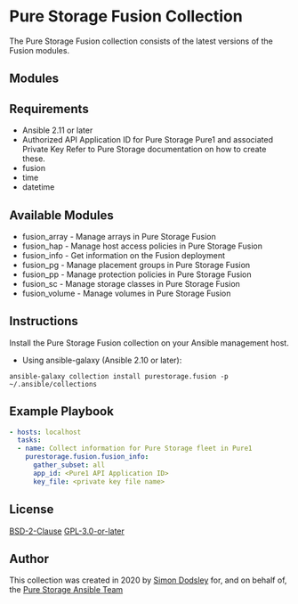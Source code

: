 # Pure Storage Fusion Collection

The Pure Storage Fusion collection consists of the latest versions of the Fusion modules.

## Modules

## Requirements

- Ansible 2.11 or later
- Authorized API Application ID for Pure Storage Pure1 and associated Private Key
  Refer to Pure Storage documentation on how to create these. 
- fusion
- time
- datetime

## Available Modules

 - fusion_array - Manage arrays in Pure Storage Fusion
 - fusion_hap - Manage host access policies in Pure Storage Fusion
 - fusion_info - Get information on the Fusion deployment
 - fusion_pg - Manage placement groups in Pure Storage Fusion
 - fusion_pp - Manage protection policies in Pure Storage Fusion
 - fusion_sc - Manage storage classes in Pure Storage Fusion
 - fusion_volume - Manage volumes in Pure Storage Fusion

## Instructions

Install the Pure Storage Fusion collection on your Ansible management host.

- Using ansible-galaxy (Ansible 2.10 or later):
```
ansible-galaxy collection install purestorage.fusion -p ~/.ansible/collections
```

## Example Playbook
```yaml
- hosts: localhost
  tasks:
  - name: Collect information for Pure Storage fleet in Pure1
    purestorage.fusion.fusion_info:
      gather_subset: all
      app_id: <Pure1 API Application ID>
      key_file: <private key file name>
```

## License

[BSD-2-Clause](https://directory.fsf.org/wiki?title=License:FreeBSD)
[GPL-3.0-or-later](https://www.gnu.org/licenses/gpl-3.0.en.html)

## Author

This collection was created in 2020 by [Simon Dodsley](@sdodsley) for, and on behalf of, the [Pure Storage Ansible Team](pure-ansible-team@purestorage.com)
